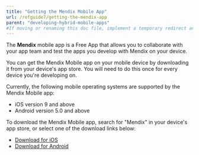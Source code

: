 ```yaml
---
title: "Getting the Mendix Mobile App"
url: /refguide7/getting-the-mendix-app
parent: "developing-hybrid-mobile-apps"
#If moving or renaming this doc file, implement a temporary redirect and let the respective team know they should update the URL in the product. See Mapping to Products for more details.
---
```


The **Mendix** mobile app is a Free App that allows you to collaborate with your app team and test the apps you develop with Mendix on your device.

You can get the Mendix Mobile app on your mobile device by downloading it from your device's app store. You will need to do this once for every device you're developing on.

Currently, the following mobile operating systems are supported by the Mendix Mobile app:

* iOS version 9 and above
* Android version 5.0 and above

To download the Mendix Mobile app, search for "Mendix" in your device's app store, or select one of the download links below:

* [Download for iOS](https://itunes.apple.com/app/mendix/id458058946?mt=8)
* [Download for Android](https://play.google.com/store/apps/details?id=com.mendix.SprintrMobile)
